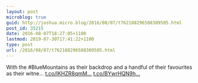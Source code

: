 ```yaml
---
layout: post
microblog: true
guid: http://joshua.micro.blog/2016/08/07/t762188296508309505.html
post_id: 35215
date: 2016-08-07T18:27:05+1100
lastmod: 2019-07-30T17:41:22+1100
type: post
url: /2016/08/07/t762188296508309505.html
---
```

With the #BlueMountains as their backdrop and a handful of their favourites as their witne… [t.co/lKHZR8qmM...](https://t.co/lKHZR8qmME) [t.co/BYwrHQN9h...](https://t.co/BYwrHQN9h0)
